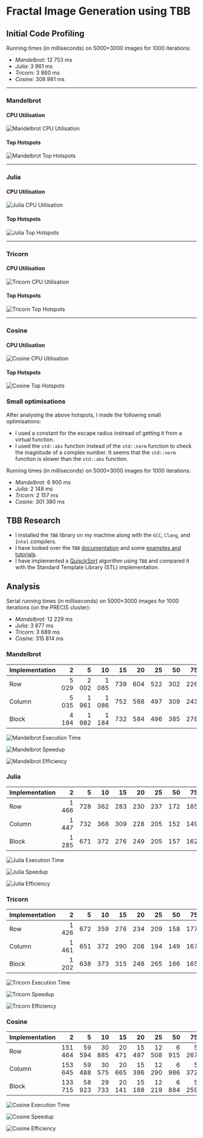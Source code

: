 # Fractal Image Generation using TBB

## Initial Code Profiling

Running times (in milliseconds) on 5000×3000 images for 1000 iterations:

- _Mandelbrot:_ 12 753 ms
- _Julia:_ 3 961 ms
- _Tricorn:_ 3 860 ms
- _Cosine:_ 308 981 ms

---

### Mandelbrot

#### CPU Utilisation

![Mandelbrot CPU Utilisation](img/profile/profile-serial-mandelbrot-cpu.png)

#### Top Hotspots

![Mandelbrot Top Hotspots](img/profile/profile-serial-mandelbrot-top.png)

---

### Julia

#### CPU Utilisation

![Julia CPU Utilisation](img/profile/profile-serial-julia-cpu.png)

#### Top Hotspots

![Julia Top Hotspots](img/profile/profile-serial-julia-top.png)

---

### Tricorn

#### CPU Utilisation

![Tricorn CPU Utilisation](img/profile/profile-serial-tricorn-cpu.png)

#### Top Hotspots

![Tricorn Top Hotspots](img/profile/profile-serial-tricorn-top.png)

---

### Cosine

#### CPU Utilisation

![Cosine CPU Utilisation](img/profile/profile-serial-cosine-cpu.png)

#### Top Hotspots

![Cosine Top Hotspots](img/profile/profile-serial-cosine-top.png)

### Small optimisations

After analysing the above hotspots, I made the following small optimisations:

- I used a constant for the escape radius instread of getting it from a virtual function.
- I used the `std::abs` function instead of the `std::norm` function to check the magnitude of a complex number. It seems that the `std::norm` function is slower than the `std::abs` function.

Running times (in milliseconds) on 5000×3000 images for 1000 iterations:

- _Mandelbrot:_ 6 900 ms
- _Julia:_ 2 148 ms
- _Tricorn:_ 2 157 ms
- _Cosine:_ 301 380 ms

## TBB Research

- I installed the `TBB` library on my machine along with the `GCC`, `Clang`, and `Intel` compilers.
- I have looked over the `TBB` [documentation](https://www.intel.com/content/www/us/en/docs/onetbb/developer-guide-api-reference/2022-0/overview.html) and some [examples and tutorials](https://oneapi-src.github.io/oneTBB/index.html).
- I have implemented a [QuisckSort](../TBB-QuickSort) algorithm using `TBB` and compared it with the Standard Template Library (STL) implementation.

## Analysis

<!-- 
Running times (in milliseconds) on 5000×3000 images for 1000 iterations:

- _Mandelbrot:_ 849 ms
- _Julia:_ 253 ms
- _Tricorn:_ 273 ms
- _Cosine:_ 46 451 ms

### Mandelbrot

#### CPU Utilisation

![Mandelbrot CPU Utilisation](img/profile/profile-tbb-initial-mandelbrot-cpu.png)

#### Worker Utilisation

![Mandelbrot Worker Utilisation](img/profile/profile-tbb-initial-mandelbrot-work.png)

---

### Julia

#### CPU Utilisation

![Julia CPU Utilisation](img/profile/profile-tbb-initial-julia-cpu.png)

#### Worker Utilisation

![Julia Worker Utilisation](img/profile/profile-tbb-initial-julia-work.png)

---

### Tricorn

#### CPU Utilisation

![Tricorn CPU Utilisation](img/profile/profile-tbb-initial-tricorn-cpu.png)

#### Worker Utilisation

![Tricorn Worker Utilisation](img/profile/profile-tbb-initial-tricorn-work.png)

---

### Cosine

#### CPU Utilisation

![Cosine CPU Utilisation](img/profile/profile-tbb-initial-cosine-cpu.png)

#### Worker Utilisation

![Cosine Worker Utilisation](img/profile/profile-tbb-initial-cosine-work.png) 
-->

Serial running times (in milliseconds) on 5000×3000 images for 1000 iterations (on the PRECIS cluster):

- _Mandelbrot:_ 12 229 ms
- _Julia:_ 3 877 ms
- _Tricorn:_ 3 689 ms
- _Cosine:_ 315 814 ms

### Mandelbrot

| Implementation |     2 |     5 |    10 |   15 |   20 |   25 |   50 |   75 |  100 |  150 |  200 |
| :------------- | ----: | ----: | ----: | ---: | ---: | ---: | ---: | ---: | ---: | ---: | ---: |
| Row            | 5 029 | 2 002 | 1 085 |  739 |  604 |  522 |  302 |  226 |  230 |  183 |  133 |
| Column         | 5 035 | 1 961 | 1 086 |  752 |  588 |  497 |  309 |  243 |  255 |  174 |  156 |
| Block          | 4 194 | 1 982 | 1 184 |  732 |  584 |  496 |  385 |  278 |  272 |  189 |  140 |

![Mandelbrot Execution Time](img/graph/Mandelbrot-Time.png)

![Mandelbrot Speedup](img/graph/Mandelbrot-Speedup.png)

![Mandelbrot Efficiency](img/graph/Mandelbrot-Efficiency.png)

### Julia

| Implementation |     2 |    5 |   10 |   15 |   20 |   25 |   50 |   75 |  100 |  150 |  200 |
| :------------- | ----: | ---: | ---: | ---: | ---: | ---: | ---: | ---: | ---: | ---: | ---: |
| Row            | 1 466 |  728 |  362 |  283 |  230 |  237 |  172 |  185 |  145 |  114 |   56 |
| Column         | 1 447 |  732 |  368 |  309 |  228 |  205 |  152 |  149 |  159 |  116 |   58 |
| Block          | 1 285 |  671 |  372 |  276 |  249 |  205 |  157 |  162 |  167 |  121 |  102 |

![Julia Execution Time](img/graph/Julia-Time.png)

![Julia Speedup](img/graph/Julia-Speedup.png)

![Julia Efficiency](img/graph/Julia-Efficiency.png)

### Tricorn

| Implementation |     2 |    5 |   10 |   15 |   20 |   25 |   50 |   75 |  100 |  150 |  200 |
| :------------- | ----: | ---: | ---: | ---: | ---: | ---: | ---: | ---: | ---: | ---: | ---: |
| Row            | 1 426 |  672 |  359 |  276 |  234 |  209 |  158 |  177 |  151 |  127 |   59 |
| Column         | 1 461 |  651 |  372 |  290 |  208 |  194 |  149 |  167 |  154 |  103 |   57 |
| Block          | 1 202 |  638 |  373 |  315 |  248 |  265 |  166 |  165 |  164 |  113 |   76 |

![Tricorn Execution Time](img/graph/Tricorn-Time.png)

![Tricorn Speedup](img/graph/Tricorn-Speedup.png)

![Tricorn Efficiency](img/graph/Tricorn-Efficiency.png)

### Cosine

| Implementation |       2 |      5 |     10 |     15 |     20 |     25 |    50 |    75 |   100 |   150 |   200 |
| :------------- | ------: | -----: | -----: | -----: | -----: | -----: | ----: | ----: | ----: | ----: | ----: |
| Row            | 151 464 | 59 594 | 30 885 | 20 471 | 15 497 | 12 508 | 6 915 | 5 267 | 4 572 | 2 928 | 2 395 |
| Column         | 153 645 | 59 488 | 30 575 | 20 665 | 15 386 | 12 290 | 6 986 | 5 372 | 4 511 | 2 828 | 2 243 |
| Block          | 133 715 | 58 923 | 29 733 | 20 141 | 15 168 | 12 219 | 6 884 | 5 259 | 4 437 | 2 694 | 2 138 |

![Cosine Execution Time](img/graph/Cosine-Time.png)

![Cosine Speedup](img/graph/Cosine-Speedup.png)

![Cosine Efficiency](img/graph/Cosine-Efficiency.png)
